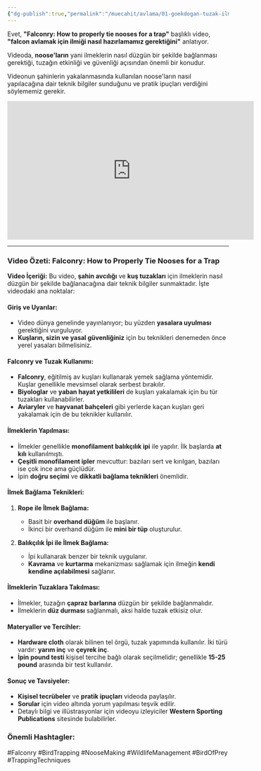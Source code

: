 ```yaml
---
{"dg-publish":true,"permalink":"/muecahit/avlama/01-goekdogan-tuzak-ilmikleri-hazirlama-nooses-a-trap/"}
---
```


Evet, **"Falconry: How to properly tie nooses for a trap"** başlıklı video, **"falcon avlamak için ilmiği nasıl hazırlamamız gerektiğini"** anlatıyor. 

Videoda, **noose'ların** yani ilmeklerin nasıl düzgün bir şekilde bağlanması gerektiği, tuzağın etkinliği ve güvenliği açısından önemli bir konudur.

Videonun şahinlerin yakalanmasında kullanılan noose'ların nasıl yapılacağına dair teknik bilgiler sunduğunu ve pratik ipuçları verdiğini söylememiz gerekir. 

<iframe width="560" height="315" src="https://www.youtube.com/embed/rPaznJE7UkM?si=d5aNwz4nPB0SQv-C" title="YouTube video player" frameborder="0" allow="accelerometer; autoplay; clipboard-write; encrypted-media; gyroscope; picture-in-picture; web-share" referrerpolicy="strict-origin-when-cross-origin" allowfullscreen></iframe>


---

### Video Özeti: **Falconry: How to Properly Tie Nooses for a Trap**

**Video İçeriği:**
Bu video, **şahin avcılığı** ve **kuş tuzakları** için ilmeklerin nasıl düzgün bir şekilde bağlanacağına dair teknik bilgiler sunmaktadır. İşte videodaki ana noktalar:

#### **Giriş ve Uyarılar:**
- Video dünya genelinde yayınlanıyor; bu yüzden **yasalara uyulması** gerektiğini vurguluyor.
- **Kuşların, sizin ve yasal güvenliğiniz** için bu teknikleri denemeden önce yerel yasaları bilmelisiniz.

#### **Falconry ve Tuzak Kullanımı:**
- **Falconry**, eğitilmiş av kuşları kullanarak yemek sağlama yöntemidir. Kuşlar genellikle mevsimsel olarak serbest bırakılır.
- **Biyologlar** ve **yaban hayat yetkilileri** de kuşları yakalamak için bu tür tuzakları kullanabilirler.
- **Aviaryler** ve **hayvanat bahçeleri** gibi yerlerde kaçan kuşları geri yakalamak için de bu teknikler kullanılır.

#### **İlmeklerin Yapılması:**
- İlmekler genellikle **monofilament balıkçılık ipi** ile yapılır. İlk başlarda **at kılı** kullanılmıştı.
- **Çeşitli monofilament ipler** mevcuttur: bazıları sert ve kırılgan, bazıları ise çok ince ama güçlüdür.
- İpin **doğru seçimi** ve **dikkatli bağlama teknikleri** önemlidir.

#### **İlmek Bağlama Teknikleri:**
1. **Rope ile İlmek Bağlama:**
   - Basit bir **overhand düğüm** ile başlanır.
   - İkinci bir overhand düğüm ile **mini bir tüp** oluşturulur.
   
2. **Balıkçılık İpi ile İlmek Bağlama:**
   - İpi kullanarak benzer bir teknik uygulanır. 
   - **Kavrama** ve **kurtarma** mekanizması sağlamak için ilmeğin **kendi kendine açılabilmesi** sağlanır.

#### **İlmeklerin Tuzaklara Takılması:**
- İlmekler, tuzağın **çapraz barlarına** düzgün bir şekilde bağlanmalıdır.
- İlmeklerin **düz durması** sağlanmalı, aksi halde tuzak etkisiz olur.

#### **Materyaller ve Tercihler:**
- **Hardware cloth** olarak bilinen tel örgü, tuzak yapımında kullanılır. İki türü vardır: **yarım inç** ve **çeyrek inç**.
- **İpin pound testi** kişisel tercihe bağlı olarak seçilmelidir; genellikle **15-25 pound** arasında bir test kullanılır.

#### **Sonuç ve Tavsiyeler:**
- **Kişisel tecrübeler** ve **pratik ipuçları** videoda paylaşılır.
- **Sorular** için video altında yorum yapılması teşvik edilir.
- Detaylı bilgi ve illüstrasyonlar için videoyu izleyiciler **Western Sporting Publications** sitesinde bulabilirler.

### Önemli Hashtagler:

#Falconry #BirdTrapping #NooseMaking #WildlifeManagement #BirdOfPrey #TrappingTechniques

